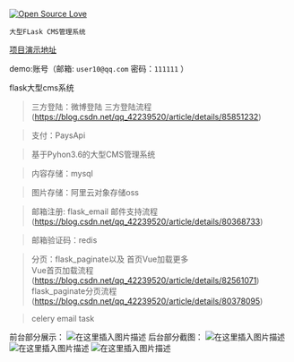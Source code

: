 
[![Open Source Love](https://badges.frapsoft.com/os/v2/open-source.png?v=103)](http://www.donghao.club/)


`大型FLask CMS管理系统`

[项目演示地址](http://www.donghao.club/ "点击进入")

demo:账号（邮箱:  `user10@qq.com`   密码：`111111`   ）

flask大型cms系统

>三方登陆：微博登陆 三方登陆流程(https://blog.csdn.net/qq_42239520/article/details/85851232)

>支付：PaysApi

>基于Pyhon3.6的大型CMS管理系统

>内容存储：mysql

>图片存储：阿里云对象存储oss

>邮箱注册: flask_email  邮件支持流程(https://blog.csdn.net/qq_42239520/article/details/80368733)

>邮箱验证码：redis

>分页：flask_paginate以及 首页Vue加载更多  
Vue首页加载流程(https://blog.csdn.net/qq_42239520/article/details/82561071)
flask_paginate分页流程(https://blog.csdn.net/qq_42239520/article/details/80378095)

>celery email task

前台部分展示：
![在这里插入图片描述](https://flask-callback.oss-cn-hangzhou.aliyuncs.com/99.gif)
后台部分截图：
![在这里插入图片描述](https://img-blog.csdnimg.cn/2019030121564570.png?x-oss-process=image/watermark,type_ZmFuZ3poZW5naGVpdGk,shadow_10,text_aHR0cHM6Ly9ibG9nLmNzZG4ubmV0L3FxXzQyMjM5NTIw,size_16,color_FFFFFF,t_70)
![在这里插入图片描述](https://img-blog.csdnimg.cn/20190301215701465.png?x-oss-process=image/watermark,type_ZmFuZ3poZW5naGVpdGk,shadow_10,text_aHR0cHM6Ly9ibG9nLmNzZG4ubmV0L3FxXzQyMjM5NTIw,size_16,color_FFFFFF,t_70)
![在这里插入图片描述](https://img-blog.csdnimg.cn/20190301215731214.png?x-oss-process=image/watermark,type_ZmFuZ3poZW5naGVpdGk,shadow_10,text_aHR0cHM6Ly9ibG9nLmNzZG4ubmV0L3FxXzQyMjM5NTIw,size_16,color_FFFFFF,t_70)
